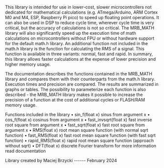 This library is intended for use in lower-cost, slower microcontrollers not dedicated for mathematical calculations (e.g. ATmega/Arduino, ARM Cortex M0 and M4, ESP, Raspberry Pi pico) to speed up floating point operations. 
It can also be used in DSP to reduce cycle time, wherever cycle time is very critical, but the accuracy of calculations is not so critical. 
The MRB_MATH library will also significantly speed up the execution time of math calculations on microcontrollers without FPU or without hardware support for the default math.h library. 
An additional function not included in the math.h library is the function for calculating the RMS of a signal. This function is available in three variants: normal, fast and rapid. 
In summary, this library allows faster calculations at the expense of lower precision and higher memory usage.

The documentation describes the functions contained in the MRB_MATH library and compares them with their counterparts from the math.h library. 
Execution times and precision are compared. The results are summarized in graphs or tables. 
The possibility to parameterize each function is also described - the MRB_MATH library makes it possible to increase the precision of a function at the cost of additional cycles or FLASH/RAM memory usage.

Functions included in the library
•	sin_f(float x) 	sinus from argument  x
•	cos_f(float x)	cosinus from argument  x
•	fast_invsqrt(float x)       fast inverse root square from argument  x
•	fast_sqrt(float x)	        fast root square from argument  x
•	RMS(float x)	root mean square function (with normal sqrt function)
•	fast_RMS(float x)    fast root mean square function (with fast sqrt function)
•	rapid_RMS(float x)   rapid root mean square function (approach without sqrt)
•	DFT(float x)   discrete Fourier transform
for more information read documentation


Library created by Maciej Brzycki ------ February 2024
